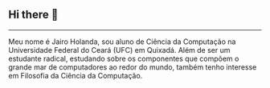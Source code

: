 ## Hi there 👋

---
Meu nome é Jairo Holanda, sou aluno de Ciência da Computação na Universidade Federal do Ceará (UFC) em Quixadá. Além de ser um estudante radical, estudando sobre os componentes que compõem o grande mar de computadores ao redor do mundo, também tenho interesse em Filosofia da Ciência da Computação.

